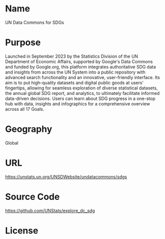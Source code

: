 # Name

UN Data Commons for SDGs 

# Purpose

Launched in September 2023 by the Statistics Division of the UN Department of Economic Affairs, supported by Google's Data Commons and funded by Google.org, this platform integrates authoritative SDG data and insights from across the UN System into a public repository with advanced search functionality and an innovative, user-friendly interface. Its aim is to put high-quality datasets and digital public goods at users’ fingertips, allowing for seamless exploration of diverse statistical datasets, the annual global SDG report, and analytics, to ultimately facilitate informed data-driven decisions. Users can learn about SDG progress in a one-stop hub with data, insights and infographics for a comprehensive overview across all 17 Goals.

# Geography

Global

# URL

https://unstats.un.org/UNSDWebsite/undatacommons/sdgs

# Source Code

https://github.com/UNStats/explore_dc_sdg

# License

